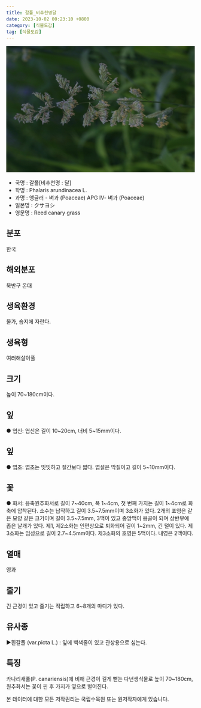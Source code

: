 ```yaml
---
title: 갈풀_비추천명달
date: 2023-10-02 00:23:10 +0800
category: [식물도감]
tag: [식물도감]
---
```




![갈풀[비추천명 : 달]](/assets/img/fileUpload/plants/basic/Gramineae/Phalaris/23290/3_th2.JPG)
- 국명 : 갈풀[비추천명 : 달]
- 학명 : Phalaris arundinacea L.
- 과명 : 앵글러 - 벼과 (Poaceae) APG Ⅳ- 벼과 (Poaceae)
- 일본명 : クサヨシ
- 영문명 : Reed canary grass


## 분포
한국
## 해외분포
북반구 온대
## 생육환경
물가, 습지에 자란다.
## 생육형
여러해살이풀
## 크기
높이 70~180cm이다.
## 잎
● 엽신: 엽신은 길이 10~20cm, 너비 5~15mm이다.
## 잎
● 엽초: 엽초는 밋밋하고 절간보다 짧다. 엽설은 막질이고 길이 5~10mm이다.
## 꽃
● 화서: 응축원추화서로 길이 7~40cm, 폭 1~4cm, 첫 번째 가지는 길이 1~4cm로 화축에 압착된다. 소수는 납작하고 길이 3.5~7.5mm이며 3소화가 있다. 2개의 포영은 같은 모양 같은 크기이며 길이 3.5~7.5mm, 3맥이 있고 중앙맥이 용골이 되며 상반부에 좁은 날개가 있다. 제1, 제2소화는 인편상으로 퇴화되어 길이 1~2mm, 긴 털이 있다. 제3소화는 임성으로 길이 2.7~4.5mm이다. 제3소화의 호영은 5맥이다. 내영은 2맥이다.
## 열매
영과
## 줄기
긴 근경이 있고 줄기는 직립하고 6~8개의 마디가 있다.
## 유사종
▶흰갈풀 (var.picta L.) : 잎에 백색줄이 있고 관상용으로 심는다.
## 특징
카나리새풀(P. canariensis)에 비해 근경이 길게 뻗는 다년생식물로 높이 70~180cm, 원추화서는 꽃이 핀 후 가지가 옆으로 벌어진다.






본 데이터에 대한 모든 저작권리는 국립수목원 또는 원저작자에게 있습니다.
